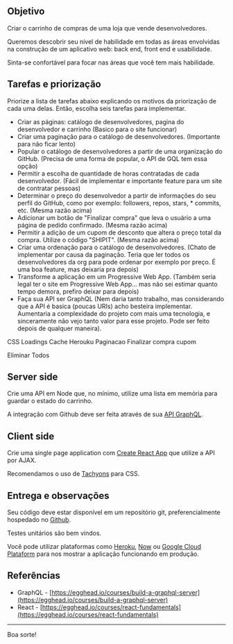 ## Objetivo

Criar o carrinho de compras de uma loja que vende desenvolvedores.

Queremos descobrir seu nível de habilidade em todas as áreas envolvidas na construção de um aplicativo web: back end, front end e usabilidade.

Sinta-se confortável para focar nas áreas que você tem mais habilidade.

## Tarefas e priorização

Priorize a lista de tarefas abaixo explicando os motivos da priorização de cada uma delas. Então, escolha seis tarefas para implementar.

* Criar as páginas: catálogo de desenvolvedores, pagina do desenvolvedor e carrinho (Basico para o site funcionar)
* Criar uma paginação para o catálogo de desenvolvedores. (Importante para não ficar lento)
* Popular o catálogo de desenvolvedores a partir de uma organização do GitHub. (Precisa de uma forma de popular, o API de GQL tem essa opção)
* Permitir a escolha de quantidade de horas contratadas de cada desenvolvedor. (Fácil de implementar e importante feature para um site de contratar pessoas)
* Determinar o preço do desenvolvedor a partir de informações do seu perfil do GitHub, como por exemplo: followers, repos, stars, * commits, etc. (Mesma razão acima)
* Adicionar um botão de "Finalizar compra" que leva o usuário a uma página de pedido confirmado. (Mesma razão acima)
* Permitir a adição de um cupom de desconto que altera o preço total da compra. Utilize o código "SHIPIT". (Mesma razão acima)
* Criar uma ordenação para o catálogo de desenvolvedores. (Chato de implementar por causa da paginação. Teria que ler todos os desenvolvedores da org para pode ordenar por exemplo por preço. É uma boa feature, mas deixaria pra depois)
* Transforme a aplicação em um Progressive Web App. (Também seria legal ter o site em Progressive Web App... mas não sei estimar quanto tempo demora, prefiro deixar para depois)
* Faça sua API ser GraphQL (Nem daria tanto trabalho, mas considerando que a API é basica (poucas URIs) acho besteira implementar. Aumentaria a complexidade do projeto com mais uma tecnologia, e sinceramente não vejo tanto valor para esse projeto. Pode ser feito depois de qualquer maneira).

CSS
Loadings
Cache
Herouku
Paginacao
Finalizar compra
cupom

Eliminar Todos

## Server side

Crie uma API em Node que, no mínimo, utilize uma lista em memória para guardar o estado do carrinho.

A integração com Github deve ser feita através de sua [API GraphQL](https://developer.github.com/early-access/graphql/).

## Client side

Crie uma single page application com [Create React App](https://github.com/facebookincubator/create-react-app) que utilize a API por AJAX.

Recomendamos o uso de [Tachyons](http://tachyons.io/) para CSS.

## Entrega e observações

Seu código deve estar disponível em um repositório git, preferencialmente hospedado no [Github](https://github.com).

Testes unitários são bem vindos.

Você pode utilizar plataformas como [Heroku](https://www.heroku.com/), [Now](https://zeit.co/now) ou [Google Cloud Plataform]((https://cloud.google.com/)) para nos mostrar a aplicação funcionando em produção.

## Referências

- GraphQL - [https://egghead.io/courses/build-a-graphql-server](https://egghead.io/courses/build-a-graphql-server)
- React - [https://egghead.io/courses/react-fundamentals](https://egghead.io/courses/react-fundamentals)

---

Boa sorte!
